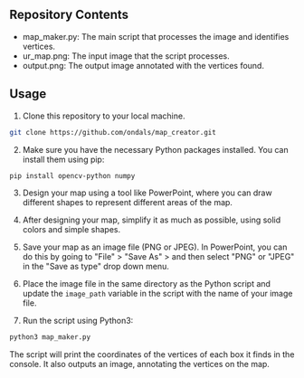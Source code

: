 
## Repository Contents

- map_maker.py: The main script that processes the image and identifies vertices.
- ur_map.png: The input image that the script processes.
- output.png: The output image annotated with the vertices found.

## Usage

1. Clone this repository to your local machine.
```bash
git clone https://github.com/ondals/map_creator.git
```
2. Make sure you have the necessary Python packages installed. You can install them using pip:
```bash
pip install opencv-python numpy
```
3. Design your map using a tool like PowerPoint, where you can draw different shapes to represent different areas of the map. 

4. After designing your map, simplify it as much as possible, using solid colors and simple shapes.

5. Save your map as an image file (PNG or JPEG). In PowerPoint, you can do this by going to "File" > "Save As" > and then select "PNG" or "JPEG" in the "Save as type" drop down menu.

6. Place the image file in the same directory as the Python script and update the `image_path` variable in the script with the name of your image file.

7. Run the script using Python3:
```bash
python3 map_maker.py
```
The script will print the coordinates of the vertices of each box it finds in the console. It also outputs an image, annotating the vertices on the map.

